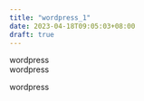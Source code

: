 ```yaml
---
title: "wordpress_1"
date: 2023-04-18T09:05:03+08:00
draft: true
---
```


wordpress  
wordpress  

wordpress


